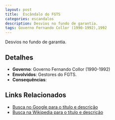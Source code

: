 ```yaml
---
layout: post
title:  Escândalo do FGTS
categories: escandalos
description: Desvios no fundo de garantia.
tags: Governo Fernando Collor (1990-1992),1992
---
```


Desvios no fundo de garantia.

## Detalhes
- **Governo**: Governo Fernando Collor (1990-1992)
- **Envolvidos**: Gestores do FGTS.
- **Consequências**: 

## Links Relacionados
- [Busca no Google para o título e descrição](https://www.google.com/search?q=Esc%C3%A2ndalo%20do%20FGTS%20Desvios%20no%20fundo%20de%20garantia.%20Governo%20Fernando%20Collor%20%281990-1992%29)
- [Busca na Wikipedia para o título e descrição](https://en.wikipedia.org/w/index.php?search=Esc%C3%A2ndalo%20do%20FGTS%20Desvios%20no%20fundo%20de%20garantia.%20Governo%20Fernando%20Collor%20%281990-1992%29)
